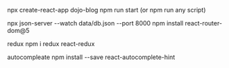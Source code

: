 npx create-react-app dojo-blog
npm run start (or npm run any script)

npx json-server --watch data/db.json --port 8000
npm install react-router-dom@5

redux
npm i redux react-redux

autocompleate
npm install --save react-autocomplete-hint
